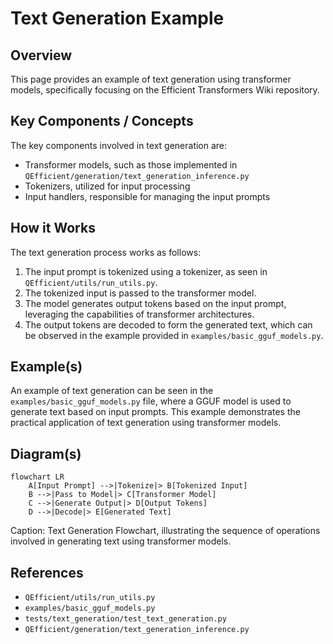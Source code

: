 # Text Generation Example
## Overview
This page provides an example of text generation using transformer models, specifically focusing on the Efficient Transformers Wiki repository.

## Key Components / Concepts
The key components involved in text generation are:
* Transformer models, such as those implemented in `QEfficient/generation/text_generation_inference.py`
* Tokenizers, utilized for input processing
* Input handlers, responsible for managing the input prompts

## How it Works
The text generation process works as follows:
1. The input prompt is tokenized using a tokenizer, as seen in `QEfficient/utils/run_utils.py`.
2. The tokenized input is passed to the transformer model.
3. The model generates output tokens based on the input prompt, leveraging the capabilities of transformer architectures.
4. The output tokens are decoded to form the generated text, which can be observed in the example provided in `examples/basic_gguf_models.py`.

## Example(s)
An example of text generation can be seen in the `examples/basic_gguf_models.py` file, where a GGUF model is used to generate text based on input prompts. This example demonstrates the practical application of text generation using transformer models.

## Diagram(s)
```mermaid
flowchart LR
    A[Input Prompt] -->|Tokenize|> B[Tokenized Input]
    B -->|Pass to Model|> C[Transformer Model]
    C -->|Generate Output|> D[Output Tokens]
    D -->|Decode|> E[Generated Text]
```
Caption: Text Generation Flowchart, illustrating the sequence of operations involved in generating text using transformer models.

## References
* `QEfficient/utils/run_utils.py`
* `examples/basic_gguf_models.py`
* `tests/text_generation/test_text_generation.py`
* `QEfficient/generation/text_generation_inference.py`